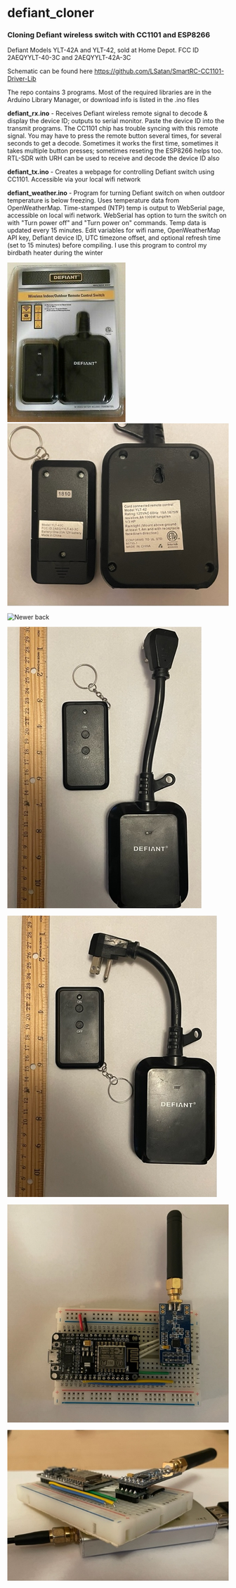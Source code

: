 # defiant_cloner
### Cloning Defiant wireless switch with CC1101 and ESP8266
Defiant Models YLT-42A and YLT-42, sold at Home Depot. FCC ID 2AEQYYLT-40-3C and 2AEQYYLT-42A-3C

Schematic can be found here https://github.com/LSatan/SmartRC-CC1101-Driver-Lib

The repo contains 3 programs. Most of the required libraries are in the Arduino Library Manager, or download info is listed in the .ino files
    
**defiant_rx.ino** - Receives Defiant wireless remote signal to decode & display the device ID; outputs to serial monitor. Paste the 
                 device ID into the transmit programs. The CC1101 chip has trouble syncing with this remote signal. You may have to press 
                 the remote button several times, for several seconds to get a decode. Sometimes it works the first time, sometimes 
                 it takes multiple button presses; sometimes reseting the ESP8266 helps too. RTL-SDR with URH can be used to receive and
                 decode the device ID also
                 
**defiant_tx.ino** - Creates a webpage for controlling Defiant switch using CC1101. Accessible via your local wifi network

**defiant_weather.ino** - Program for turning Defiant switch on when outdoor temperature is below freezing. Uses temperature data 
                      from OpenWeatherMap. Time-stamped (NTP) temp is output to WebSerial page, accessible on local wifi network. 
                      WebSerial has option to turn the switch on with "Turn power off" and "Turn power on" commands. Temp data
                      is updated every 15 minutes. Edit variables for wifi name, OpenWeatherMap API key, 
                      Defiant device ID, UTC timezone offset, and optional refresh time (set to 15 minutes) before compiling.
                      I use this program to control my birdbath heater during the winter

![Defiant_package](/images/defiant_box.jpg)
![Older_back](/images/olderModel_back.jpg)


![Newer back](/iamges/newerModel_back.jpg)


![Older_front](/images/olderModel_front.jpg)


![Newer_front](/images/newerModel_front.jpg)


![NodeMCU](/images/breadboard1.jpg)


![NodeMCU](/images/breadboard2.jpg)
